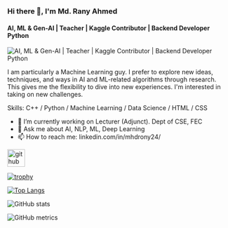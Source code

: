 ### Hi there 👋, I'm Md. Rany Ahmed
#### AI, ML & Gen-AI | Teacher | Kaggle Contributor | Backend Developer Python
![AI, ML & Gen-AI | Teacher | Kaggle Contributor | Backend Developer Python](https://arturssmirnovs.github.io/github-profile-readme-generator/images/banner.png)

I am particularly a Machine Learning guy. I prefer to explore new ideas, techniques, and ways in AI and ML-related algorithms through research. This gives me the flexibility to dive into new experiences. I'm interested in taking on new challenges.

Skills: C++ / Python / Machine Learning / Data Science / HTML / CSS

- 🔭 I’m currently working on Lecturer (Adjunct). Dept of CSE, FEC 
- 💬 Ask me about AI, NLP, ML, Deep Learning 
- 📫 How to reach me: linkedin.com/in/mhdrony24/ 


[<img src='https://cdn.jsdelivr.net/npm/simple-icons@3.0.1/icons/github.svg' alt='github' height='40'>](https://github.com/mhdrony)  

[![trophy](https://github-profile-trophy.vercel.app/?username=mhdrony)](https://github.com/ryo-ma/github-profile-trophy)

[![Top Langs](https://github-readme-stats.vercel.app/api/top-langs/?username=mhdrony)](https://github.com/anuraghazra/github-readme-stats)

![GitHub stats](https://github-readme-stats.vercel.app/api?username=mhdrony&show_icons=true)  

![GitHub metrics](https://metrics.lecoq.io/mhdrony)  

